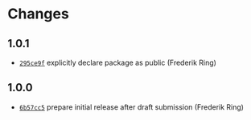 # Changes

## 1.0.1

- [`295ce9f`](https://github.com/offen/analyticstxt-parser/commit/295ce9f3e008a9581e7731e023b863f357e1361b)
  explicitly declare package as public (Frederik Ring)

## 1.0.0

- [`6b57cc5`](https://github.com/offen/analyticstxt-parser/commit/6b57cc5be5ab775e3f6249030de8e95d350ceaff)
  prepare initial release after draft submission (Frederik Ring)
